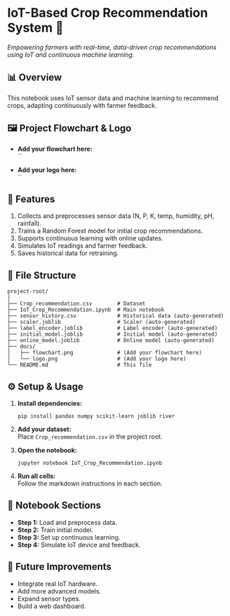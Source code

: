 
# IoT-Based Crop Recommendation System 🌱

*Empowering farmers with real-time, data-driven crop recommendations using IoT and continuous machine learning.*

## 📊 Overview

This notebook uses IoT sensor data and machine learning to recommend crops, adapting continuously with farmer feedback.

## 🖼️ Project Flowchart & Logo

- **Add your flowchart here:**  
  ``

- **Add your logo here:**  
  ``

## 🚀 Features

1. Collects and preprocesses sensor data (N, P, K, temp, humidity, pH, rainfall).
2. Trains a Random Forest model for initial crop recommendations.
3. Supports continuous learning with online updates.
4. Simulates IoT readings and farmer feedback.
5. Saves historical data for retraining.

## 📂 File Structure

```
project-root/
│
├── Crop_recommendation.csv        # Dataset
├── IoT_Crop_Recommendation.ipynb  # Main notebook
├── sensor_history.csv             # Historical data (auto-generated)
├── scaler.joblib                  # Scaler (auto-generated)
├── label_encoder.joblib           # Label encoder (auto-generated)
├── initial_model.joblib           # Initial model (auto-generated)
├── online_model.joblib            # Online model (auto-generated)
├── docs/
│   ├── flowchart.png              # (Add your flowchart here)
│   └── logo.png                   # (Add your logo here)
└── README.md                      # This file
```

## ⚙️ Setup & Usage

1. **Install dependencies:**
   ```
   pip install pandas numpy scikit-learn joblib river
   ```

2. **Add your dataset:**  
   Place `Crop_recommendation.csv` in the project root.

3. **Open the notebook:**  
   ```
   jupyter notebook IoT_Crop_Recommendation.ipynb
   ```

4. **Run all cells:**  
   Follow the markdown instructions in each section.

## 📝 Notebook Sections

- **Step 1:** Load and preprocess data.
- **Step 2:** Train initial model.
- **Step 3:** Set up continuous learning.
- **Step 4:** Simulate IoT device and feedback.

## 🚧 Future Improvements

- Integrate real IoT hardware.
- Add more advanced models.
- Expand sensor types.
- Build a web dashboard.
